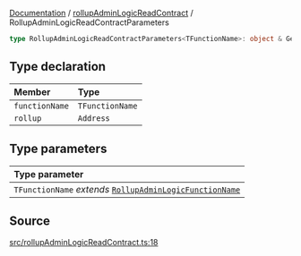 [Documentation](../../README.md) / [rollupAdminLogicReadContract](../README.md) / RollupAdminLogicReadContractParameters

```ts
type RollupAdminLogicReadContractParameters<TFunctionName>: object & GetFunctionArgs<RollupAdminLogicAbi, TFunctionName>;
```

## Type declaration

| Member         | Type            |
| :------------- | :-------------- |
| `functionName` | `TFunctionName` |
| `rollup`       | `Address`       |

## Type parameters

| Type parameter                                                                              |
| :------------------------------------------------------------------------------------------ |
| `TFunctionName` _extends_ [`RollupAdminLogicFunctionName`](RollupAdminLogicFunctionName.md) |

## Source

[src/rollupAdminLogicReadContract.ts:18](https://github.com/anegg0/arbitrum-orbit-sdk/blob/8d986d322aefb470a79fa3dc36918f72097df8c1/src/rollupAdminLogicReadContract.ts#L18)
